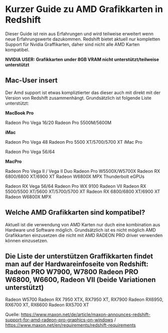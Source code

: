 # Kurzer Guide zu AMD Grafikkarten in Redshift
Dieser Guide ist rein aus Erfahrungen und wird teilweise erweitert wenn neue Erfahrungswerte dazukommen.
Redshift bietet aktuell nur kompletten Support für Nvidia Graffikarten, daher sind nicht alle AMD Karten kompatibel.

**NVIDIA USER: Grafikkarten under 8GB VRAM nicht unterstützt/teilweise unterstützt**

## Mac-User insert
Der Amd support ist etwas kompliztierter das dieser auch mit direkt mit der Version von Redshift zusammenhängt.
Grundsätzlich ist folgende Liste unterstützt: 

**MacBook Pro**

Radeon Pro Vega 16/20
Radeon Pro 5500M/5600M

**iMac**

Radeon Pro Vega 48
Radeon Pro 5500 XT/5700/5700 XT
iMac Pro

Radeon Pro Vega 56/64

**MacPro**

Radeon Pro Vega II / Vega II Duo
Radeon Pro W5500X/W5700X
Radeon RX 6800/6800 XT/6900 XT
Radeon W6800X MPX
Thunderbolt eGPUs

Radeon RX Vega 56/64
Radeon Pro WX 9100
Radeon VII
Radeon RX 5500/5500 XT/5600 XT/5700/5700 XT
Radeon RX 6800/6800 XT/6900 XT
Radeon W6800X MPX

## Welche AMD Grafikkarten sind kompatibel?
Aktuell ist die verwendung von AMD Karten nur duch eine kombination aus Hardware und Software möglich.
Grundsätzlich ist es nicht möglich AMD Grafikkarten einzusetzen die nicht mit AMD RADEON PRO driver verwenden können einzusetzen. 

Die Liste der unterstützen Graffikkarten findet man auf der Hardwareinfoseite von Redshift: 
Radeon PRO W7900, W7800
Radeon PRO W6800, W6600,
Radeon VII (beide Variationen unterstützt)
-------------------------------------
Radeon W5700
Radeon RX 7950 XTX, RX7950 XT, RX7900
Radeon RX6950, RX6700 XT, RX6600 
Radeon RX5700 XT







Quelle: https://www.maxon.net/de/article/maxon-announces-redshift-support-for-amd-radeon-pro-graphics-on-windows / https://www.maxon.net/en/requirements/redshift-requirements
